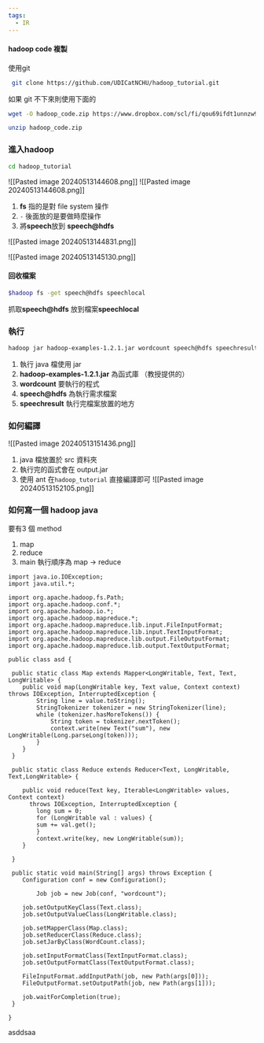 ```yaml
---
tags:
  - IR
---
```


#### hadoop code 複製
使用git
```bash
 git clone https://github.com/UDICatNCHU/hadoop_tutorial.git
```
如果 git 不下來則使用下面的
```bash
wget -O hadoop_code.zip https://www.dropbox.com/scl/fi/qou69ifdt1unnzw9058fq/hadoop_tutorial-master.zip?rlkey=u1oatjxetwg35zwnsdckxjqx8&dl=0

unzip hadoop_code.zip
```
### 進入hadoop 
```bash
cd hadoop_tutorial
```

![[Pasted image 20240513144608.png]]
![[Pasted image 20240513144608.png]]
1. **fs** 指的是對 file system 操作
2.  `-` 後面放的是要做時麼操作
3. 將**speech**放到 **speech@hdfs** 

![[Pasted image 20240513144831.png]]

![[Pasted image 20240513145130.png]]


#### 回收檔案
```bash
$hadoop fs -get speech@hdfs speechlocal
```
抓取**speech@hdfs** 放到檔案**speechlocal**   

### 執行
```bash
hadoop jar hadoop-examples-1.2.1.jar wordcount speech@hdfs speechresult
```
1. 執行 java 檔使用 jar
2. **hadoop-examples-1.2.1.jar** 為函式庫 （教授提供的）
3. **wordcount** 要執行的程式
4. **speech@hdfs** 為執行需求檔案
5. **speechresult** 執行完檔案放置的地方

### 如何編譯
![[Pasted image 20240513151436.png]]
1. java 檔放置於 src 資料夾
2. 執行完的函式會在 output.jar
3. 使用 ant 在`hadoop_tutorial` 直接編譯即可
![[Pasted image 20240513152105.png]]

### 如何寫一個 hadoop java
要有3 個 method 
1. map
2. reduce 
3. main 
執行順序為 map -> reduce


```java= fold
import java.io.IOException;
import java.util.*;
        
import org.apache.hadoop.fs.Path;
import org.apache.hadoop.conf.*;
import org.apache.hadoop.io.*;
import org.apache.hadoop.mapreduce.*;
import org.apache.hadoop.mapreduce.lib.input.FileInputFormat;
import org.apache.hadoop.mapreduce.lib.input.TextInputFormat;
import org.apache.hadoop.mapreduce.lib.output.FileOutputFormat;
import org.apache.hadoop.mapreduce.lib.output.TextOutputFormat;
        
public class asd {
        
 public static class Map extends Mapper<LongWritable, Text, Text, LongWritable> {
    public void map(LongWritable key, Text value, Context context) throws IOException, InterruptedException {
        String line = value.toString();
        StringTokenizer tokenizer = new StringTokenizer(line);
        while (tokenizer.hasMoreTokens()) {
            String token = tokenizer.nextToken();
            context.write(new Text("sum"), new LongWritable(Long.parseLong(token)));
        }
    }
 } 
        
 public static class Reduce extends Reducer<Text, LongWritable, Text,LongWritable> {

    public void reduce(Text key, Iterable<LongWritable> values, Context context) 
      throws IOException, InterruptedException {
        long sum = 0;
        for (LongWritable val : values) {
	    sum += val.get();
        }
        context.write(key, new LongWritable(sum));
    }

 }
        
 public static void main(String[] args) throws Exception {
    Configuration conf = new Configuration();
        
        Job job = new Job(conf, "wordcount");
    
    job.setOutputKeyClass(Text.class);
    job.setOutputValueClass(LongWritable.class);
        
    job.setMapperClass(Map.class);
    job.setReducerClass(Reduce.class);
    job.setJarByClass(WordCount.class);
        
    job.setInputFormatClass(TextInputFormat.class);
    job.setOutputFormatClass(TextOutputFormat.class);
        
    FileInputFormat.addInputPath(job, new Path(args[0]));
    FileOutputFormat.setOutputPath(job, new Path(args[1]));
        
    job.waitForCompletion(true);
 }
        
}

```

asddsaa